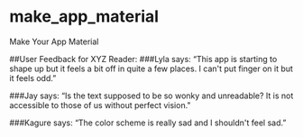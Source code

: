 # make_app_material
Make Your App Material

##User Feedback for XYZ Reader:
###Lyla says:
“This app is starting to shape up but it feels a bit off in quite a few places. I can't put finger on it but it feels odd.”

###Jay says:
“Is the text supposed to be so wonky and unreadable? It is not accessible to those of us without perfect vision."

###Kagure says:
“The color scheme is really sad and I shouldn't feel sad.”
